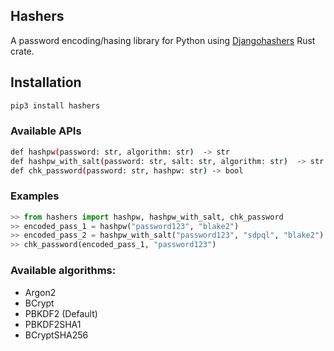 ## Hashers

A password encoding/hasing library for Python using [Djangohashers](https://github.com/racum/rust-djangohashers) Rust crate.

## Installation

```bash
pip3 install hashers
```

### Available APIs


```bash
def hashpw(password: str, algorithm: str)  -> str
def hashpw_with_salt(password: str, salt: str, algorithm: str)  -> str
def chk_password(password: str, hashpw: str) -> bool
```

### Examples

```python
>> from hashers import hashpw, hashpw_with_salt, chk_password
>> encoded_pass_1 = hashpw("password123", "blake2")
>> encoded_pass_2 = hashpw_with_salt("password123", "sdpql", "blake2")
>> chk_password(encoded_pass_1, "password123")
```

### Available algorithms:

- Argon2
- BCrypt
- PBKDF2 (Default)
- PBKDF2SHA1
- BCryptSHA256
